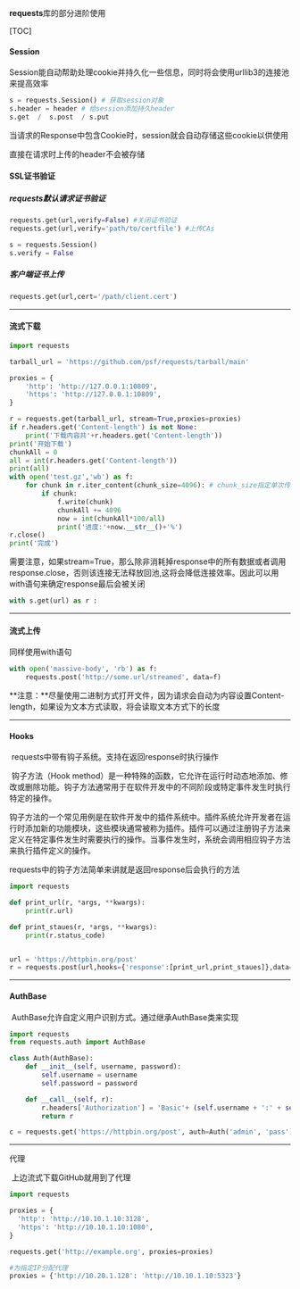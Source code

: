 **requests**库的部分进阶使用

[TOC]

#### Session

​	Session能自动帮助处理cookie并持久化一些信息，同时将会使用urllib3的连接池来提高效率

```python
s = requests.Session() # 获取session对象
s.header = header # 给session添加持久header
s.get  /  s.post  / s.put
```

当请求的Response中包含Cookie时，session就会自动存储这些cookie以供使用

直接在请求时上传的header不会被存储



#### SSL证书验证

##### 	requests默认请求证书验证

```python
requests.get(url,verify=False) #关闭证书验证
requests.get(url,verify='path/to/certfile') #上传CAs

s = requests.Session()
s.verify = False
```



##### 客户端证书上传

```python
requests.get(url,cert='/path/client.cert')
```



---

#### 流式下载

```python
import requests

tarball_url = 'https://github.com/psf/requests/tarball/main'

proxies = {
    'http': 'http://127.0.0.1:10809',
    'https': 'http://127.0.0.1:10809',
}

r = requests.get(tarball_url, stream=True,proxies=proxies)
if r.headers.get('Content-length') is not None:
    print('下载内容共'+r.headers.get('Content-length'))
print('开始下载')
chunkAll = 0
all = int(r.headers.get('Content-length'))
print(all)
with open('test.gz','wb') as f:
    for chunk in r.iter_content(chunk_size=4096): # chunk_size指定单次传输量
        if chunk:
            f.write(chunk)
            chunkAll += 4096
            now = int(chunkAll*100/all)
            print('进度:'+now.__str__()+'%')
r.close()
print('完成')
```



需要注意，如果stream=True，那么除非消耗掉response中的所有数据或者调用response.close，否则该连接无法释放回池,这将会降低连接效率。因此可以用with语句来确定response最后会被关闭

```python
with s.get(url) as r :
```



----

#### 流式上传

同样使用with语句

```python
with open('massive-body', 'rb') as f:
    requests.post('http://some.url/streamed', data=f)
```

**注意：**尽量使用二进制方式打开文件，因为请求会自动为内容设置Content-length，如果设为文本方式读取，将会读取文本方式下的长度



---

#### Hooks

​	requests中带有钩子系统。支持在返回response时执行操作

​		钩子方法（Hook method）是一种特殊的函数，它允许在运行时动态地添加、修改或删除功能。钩子方法通常用于在软件开发中的不同阶段或特定事件发生时执行特定的操作。

​		钩子方法的一个常见用例是在软件开发中的插件系统中。插件系统允许开发者在运行时添加新的功能模块，这些模块通常被称为插件。插件可以通过注册钩子方法来定义在特定事件发生时需要执行的操作。当事件发生时，系统会调用相应钩子方法来执行插件定义的操作。

requests中的钩子方法简单来讲就是返回response后会执行的方法

```python
import requests

def print_url(r, *args, **kwargs):
    print(r.url)

def print_staues(r, *args, **kwargs):
    print(r.status_code)


url = 'https://httpbin.org/post'
r = requests.post(url,hooks={'response':[print_url,print_staues]},data= {'key1':'value1','key2':'value2'}) # 可以传多个钩子方法

```



---

#### AuthBase

​		AuthBase允许自定义用户识别方式。通过继承AuthBase类来实现

```python
import requests
from requests.auth import AuthBase

class Auth(AuthBase):
    def __init__(self, username, password):
        self.username = username
        self.password = password

    def __call__(self, r):
        r.headers['Authorization'] = 'Basic'+ (self.username + ':' + self.password).encode('utf-8').hex() # 在已知Authorization加密方式时可直接使用
        return r

c = requests.get('https://httpbin.org/post', auth=Auth('admin', 'pass'))
```



---

代理

​		上边流式下载GitHub就用到了代理

```python
import requests

proxies = {
  'http': 'http://10.10.1.10:3128',
  'https': 'http://10.10.1.10:1080',
}

requests.get('http://example.org', proxies=proxies)

#为指定IP分配代理
proxies = {'http://10.20.1.128': 'http://10.10.1.10:5323'}

```
